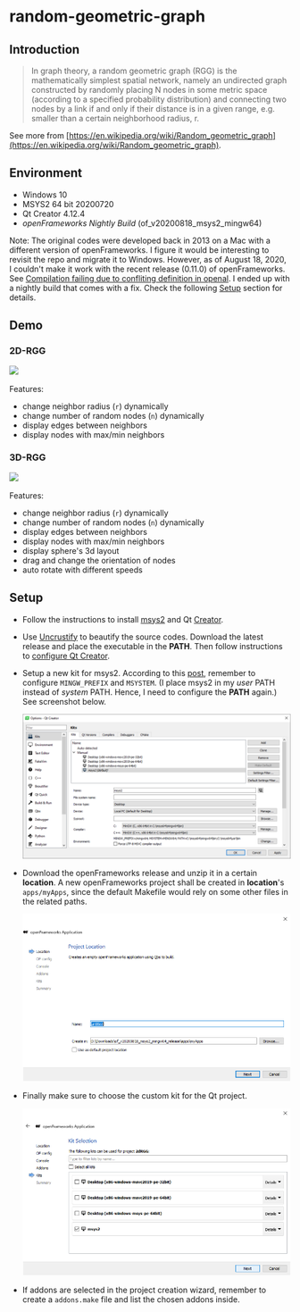 # random-geometric-graph

## Introduction

> In graph theory, a random geometric graph (RGG) is the mathematically simplest spatial network, namely an undirected graph constructed by randomly placing N nodes in some metric space (according to a specified probability distribution) and connecting two nodes by a link if and only if their distance is in a given range, e.g. smaller than a certain neighborhood radius, r.

See more from [https://en.wikipedia.org/wiki/Random_geometric_graph](https://en.wikipedia.org/wiki/Random_geometric_graph).

## Environment

- Windows 10
- MSYS2 64 bit 20200720
- Qt Creator 4.12.4
- _openFrameworks Nightly Build_ (of_v20200818_msys2_mingw64)

Note: The original codes were developed back in 2013 on a Mac with a different version of openFrameworks.
I figure it would be interesting to revisit the repo and migrate it to Windows.
However, as of August 18, 2020, I couldn't make it work with the recent release (0.11.0) of openFrameworks.
See [Compilation failing due to confliting definition in openal](https://forum.openframeworks.cc/t/compilation-failing-due-to-confliting-definition-in-openal/33927).
I ended up with a nightly build that comes with a fix.
Check the following [Setup](#Setup) section for details.

## Demo

### 2D-RGG

![](screenshots/2d-rgg.gif)

Features:

- change neighbor radius (`r`) dynamically
- change number of random nodes (`n`) dynamically
- display edges between neighbors
- display nodes with max/min neighbors

### 3D-RGG

![](screenshots/3d-rgg.gif)

Features:

- change neighbor radius (`r`) dynamically
- change number of random nodes (`n`) dynamically
- display edges between neighbors
- display nodes with max/min neighbors
- display sphere's 3d layout
- drag and change the orientation of nodes
- auto rotate with different speeds

## Setup

- Follow the instructions to install [msys2](https://openframeworks.cc/setup/msys2/) and Qt [Creator](https://openframeworks.cc/setup/qtcreator/).
- Use [Uncrustify](https://sourceforge.net/projects/uncrustify/) to beautify the source codes. Download the latest release and place the executable in the **PATH**. Then follow instructions to [configure Qt Creator](https://doc.qt.io/qtcreator/creator-beautifier.html#:~:text=Select%20Restart%20Now%20to%20restart,select%20in%20the%20Tool%20field.).

- Setup a new kit for msys2. According to this [post](https://forum.openframeworks.cc/t/problem-building-with-qt-creator-msys-64bit-on-windows/34699/4), remember to configure `MINGW_PREFIX` and `MSYSTEM`. (I place msys2 in my _user_ PATH instead of _system_ PATH. Hence, I need to configure the **PATH** again.) See screenshot below.

  ![](screenshots/kits.png)

- Download the openFrameworks release and unzip it in a certain **location**. A new openFrameworks project shall be created in **location**'s `apps/myApps`, since the default Makefile would rely on some other files in the related paths.

  ![](screenshots/project-location.png)

- Finally make sure to choose the custom kit for the Qt project.

  ![](screenshots/project-kit.png)

- If addons are selected in the project creation wizard, remember to create a `addons.make` file and list the chosen addons inside.
